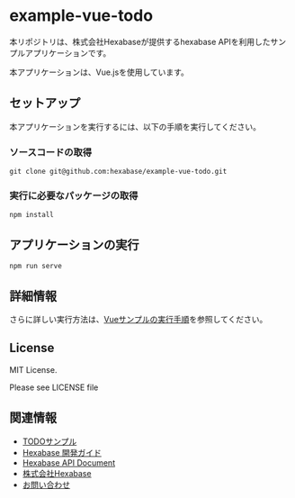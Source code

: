 # example-vue-todo
本リポジトリは、株式会社Hexabaseが提供するhexabase APIを利用したサンプルアプリケーションです。

本アプリケーションは、Vue.jsを使用しています。

## セットアップ
本アプリケーションを実行するには、以下の手順を実行してください。


### ソースコードの取得
```
git clone git@github.com:hexabase/example-vue-todo.git
```

### 実行に必要なパッケージの取得
```
npm install
```

## アプリケーションの実行
```
npm run serve
```


## 詳細情報

さらに詳しい実行方法は、[Vueサンプルの実行手順](https://github.com/b-eee/example-vue-todo/blob/develop/get_start.md)を参照してください。


## License

MIT License.

Please see LICENSE file


## 関連情報

- [TODOサンプル](https://devdoc.hexabase.com/docs/recipe_book/todo_simple_setting)
- [Hexabase 開発ガイド](https://devdoc.hexabase.com/)
- [Hexabase API Document](https://apidoc.hexabase.com/)
- [株式会社Hexabase](https://www.hexabase.com/)
- [お問い合わせ](https://www.hexabase.com/contact-us/)




